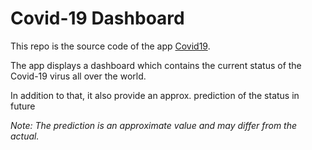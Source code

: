 # Covid-19 Dashboard

This repo is the source code of the app [Covid19](https://covid-19-db.web.app/).

The app displays a dashboard which contains the current status of the Covid-19 virus all over the world.

In addition to that, it also provide an approx. prediction of the status in future

_Note: The prediction is an approximate value and may differ from the actual._ 